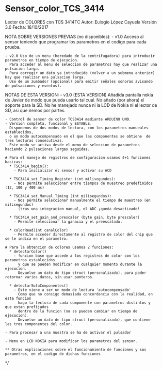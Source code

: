 # Sensor_color_TCS_3414

 Lector de COLORES  con  TCS 3414TC
 Autor: Eulogio López Cayuela 
 Versión 3.0     Fecha: 18/10/2017 
                                         


  NOTA SOBRE VERSIONES PREVIAS (no disponibles):
    - v1.0 Acceso al sensor teniendo que programar los parametros en el codigo para cada prueba.
    
    - v2.0 Uso de un menu (heredado de la centrifugadora) para introducir parametros en tiempo de ejecucion.
      Para acceder al menu de seleccion de parametros hay que realizar una pulsacion larga.
      Para corregir un dato ya introducido (volver a un submenu anterior) hay que realizar una pulsacion larga.
      Uso de un zumbador (opcional) para emitir señales sonoras avisando de pulsaciones y eventos).

  NOTAS DE ESTA VERSION:
    - v3.0 (ESTA VERSION) Añadida pantalla nokia de Javier de modo que pueda usarlo tal cual.
      No añado (por ahora) el soporte para la SD.
      No he manejado nunca ni la LCD de Nokia ni el lector de SD, asi que iremos por partes.

    - Control de sensor de color TCS3414 mediante ARDUINO UNO.
    - Version completa, funcional y ESTABLE.
    - Disponemos de dos modos de lectura, con los parametros manueales establecidos, 
      o un modo autocompensado en el que las componentes se obtiene  de tres lecturas consecutivas.
      Este modo se activa desde el menu de seleccion de parametros haciendo 2 pulsaciones largas seguidas.
    
    # Para el manejo de registros de configuracion usamos 4+1 funciones basicas:
      * TSC3414_begin():
        - Para inicializar el sensor y activar su ACD
        
      * TSC3414_set_Timing_Register (int milisegundos):
        - Nos permite seleccionar entre tiempos de muestreo predefinidos (12, 100 y 400 ms)
        
      * TSC3414_set_Manual_Timing (int milisegundos):
        - Nos permite seleccionar manualmente el tiempo de muestreo (en milisegundos)
          (tras una integracion manual, el ADC ¡queda desactivado!
          
      * TSC3414_set_gain_and_prescaler (byte gain, byte prescaler)
        - Permite seleccionar la ganacia y el preescalado.    
      
      * colorRead(int canalColor)
        - Permite acceder directamente al registro de color del chip que se le indica en el parametro.

    # Para la obtencion de colores usamos 2 funciones:
      * detectarColor()
        - funcion base que accede a los registros de color con los parametros establecidos
          y que se pueden modificar en cualquier momento durante la ejecucion.
          Devuelve un dato de tipo struct (personalizado), para poder retornar varios datos, sin usar punteros.
          
      * detectarSoloComponentes()
        - Este viene a ser un modo de lectura 'autocompensado'
          Como que no consigo demasiada concordancia con la realidad, en esta funcion
          hago la lectura de cada componente con parametros distintos y que estan prefijados
          dentro de la funcion (no se pueden cambiar en tiempo de ejecucion).
          Devuelve un dato de tipo struct (personalizado), que contiene las tres componentes del color.
  
    - Para procesar a una muestra se ha de activar el pulsador
    
    - Menu en LCD NOKIA para modificar los parametros del sensor.
    
    ** Otras explicaciones sobre el funcionamiento de funciones y sus parametros, en el codigo de dichas funciones
  
 */
